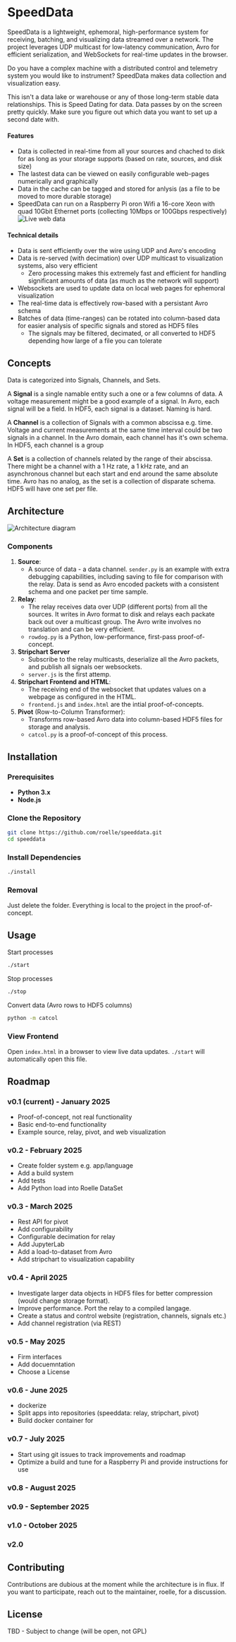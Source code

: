 # SpeedData

SpeedData is a lightweight, ephemoral, high-performance system for receiving, batching, and visualizing data streamed over a network. The project leverages UDP multicast for low-latency communication, Avro for efficient serialization, and WebSockets for real-time updates in the browser.

Do you have a complex machine with a distributed control and telemetry system you would like to instrument? SpeedData makes data collection and visualization easy.

This isn't a data lake or warehouse or any of those long-term stable data relationships. This is Speed Dating for data. Data passes by on the screen pretty quickly. Make sure you figure out which data you want to set up a second date with.

#### Features
- Data is collected in real-time from all your sources and chached to disk for as long as your storage supports (based on rate, sources, and disk size)
- The lastest data can be viewed on easily configurable web-pages numerically and graphically
- Data in the cache can be tagged and stored for anlysis (as a file to be moved to more durable storage)
- SpeedData can run on a Raspberry Pi oron Wifi a 16-core Xeon with quad 10Gbit Ethernet ports (collecting 10Mbps or 100Gbps respectively)
![Live web data](screencast.gif)

#### Technical details
- Data is sent efficiently over the wire using UDP and Avro's encoding
- Data is re-served (with decimation) over UDP multicast to visualization systems, also very efficient
  - Zero processing makes this extremely fast and efficient for handling significant amounts of data (as much as the network will support)
- Websockets are used to update data on local web pages for ephemoral visualization
- The real-time data is effectively row-based with a persistant Avro schema
- Batches of data (time-ranges) can be rotated into column-based data for easier analysis of specific signals and stored as HDF5 files
  - The signals may be filtered, decimated, or all converted to HDF5 depending how large of a file you can tolerate

## Concepts
Data is categorized into Signals, Channels, and Sets.

A **Signal** is a single namable entity such a one or a few columns of
data. A voltage measurement might be a good example of a signal. In Avro, each
signal will be a field. In HDF5, each signal is a dataset. Naming is hard.

A **Channel** is a collection of Signals with a common abscissa e.g. time.
Voltage and current measurements at the same time interval could be two
signals in a channel. In the Avro domain, each channel has it's own schema.
In HDF5, each channel is a group

A **Set** is a collection of channels related by the range of their
abscissa. There might be a channel with a 1 Hz rate, a 1 kHz rate, and
an asynchronous channel but each start and end around the same absolute
time. Avro has no analog, as the set is a collection of disparate schema.
HDF5 will have one set per file.

## Architecture
![Architecture diagram](diagram.svg)

### Components
1. **Source**:
   - A source of data - a data channel. `sender.py` is an example with extra 
   debugging capabilities, including saving to file for comparison with the
   relay. Data is send as Avro encoded packets with a consistent schema and
   one packet per time sample.
2. **Relay**:
   - The relay receives data over UDP (different ports) from all the sources.
   It writes in Avro format to disk and relays each packate back out over a
   multicast group. The Avro write involves no translation and can be very
   efficient.
   - `rowdog.py` is a Python, low-performance, first-pass proof-of-concept.
3. **Stripchart Server**
   - Subscribe to the relay multicasts, deserialize all the Avro packets, and
   publish all signals oer websockets.
   - `server.js` is the first attemp.
4. **Stripchart Frontend and HTML**:
   - The receiving end of the websocket that updates values on a webpage as
   configured in the HTML.
   - `frontend.js` and `index.html` are the intial proof-of-concepts.
4. **Pivot** (Row-to-Column Transformer):
   - Transforms row-based Avro data into column-based HDF5 files for storage
   and analysis.
   - `catcol.py` is a proof-of-concept of this process.

## Installation

### Prerequisites
- **Python 3.x**
- **Node.js**

### Clone the Repository
```bash
git clone https://github.com/roelle/speeddata.git
cd speeddata
```

### Install Dependencies
```sh
./install
```
### Removal
Just delete the folder. Everything is local to the project in the proof-of-concept.

## Usage
Start processes
```sh
./start
```

Stop processes
```sh
./stop
```

Convert data (Avro rows to HDF5 columns)
```sh
python -m catcol
```

### View Frontend
Open `index.html` in a browser to view live data updates. `./start` will automatically open this file.

## Roadmap

### v0.1 (current) - January 2025
- Proof-of-concept, not real functionality
- Basic end-to-end functionality
- Example source, relay, pivot, and web visualization

### v0.2 - February 2025
- Create folder system e.g. app/language
- Add a build system
- Add tests
- Add Python load into Roelle DataSet

### v0.3 - March 2025
- Rest API for pivot
- Add configurability
- Configurable decimation for relay
- Add JupyterLab
- Add a load-to-dataset from Avro
- Add stripchart to visualization capability 

### v0.4 - April 2025
- Investigate larger data objects in HDF5 files for better compression (would change storage format).
- Improve performance. Port the relay to a compiled langage. 
- Create a status and control website (registration, channels, signals etc.)
- Add channel registration (via REST)

### v0.5 - May 2025
- Firm interfaces
- Add docuemntation
- Choose a License

### v0.6 - June 2025
- dockerize
- Split apps into repositories (speeddata: relay, stripchart, pivot)
- Build docker container for 

### v0.7 - July 2025
- Start using git issues to track improvements and roadmap
- Optimize a build and tune for a Raspberry Pi and provide instructions for use

### v0.8 - August 2025

### v0.9 - September 2025

### v1.0 - October 2025

### v2.0

## Contributing
Contributions are dubious at the moment while the architecture is in flux.
If you want to participate, reach out to the maintainer, roelle, for a
discussion.

## License
TBD - Subject to change (will be open, not GPL)